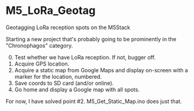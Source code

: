 # M5_LoRa_Geotag
Geotagging LoRa reception spots on the M5Stack

Starting a new project that's probably going to be prominently in the "Chronophagos" category.

0. Test whether we have LoRa reception. If not, bugger off.
1. Acquire GPS location.
2. Acquire a static map from Google Maps and display on-screen with a marker for the location, numbered.
3. Save coords to SD card (and/or online).
4. Go home and display a Google map with all spots.

For now, I have solved point #2. M5_Get_Static_Map.ino does just that.
